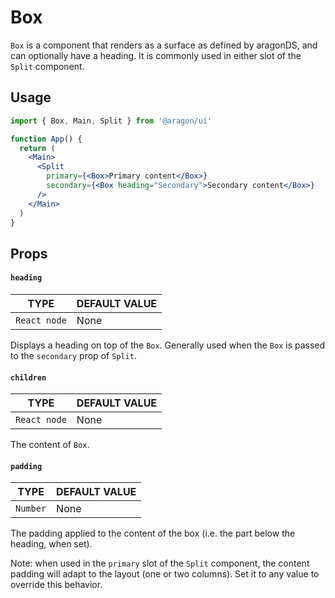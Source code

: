 # Box

`Box` is a component that renders as a surface as defined by aragonDS, and can optionally have a heading. It is commonly used in either slot of the `Split` component.

## Usage <a href="#usage" id="usage"></a>

```jsx
import { Box, Main, Split } from '@aragon/ui'

function App() {
  return (
    <Main>
      <Split
        primary={<Box>Primary content</Box>}
        secondary={<Box heading="Secondary">Secondary content</Box>}
      />
    </Main>
  )
}
```

## Props <a href="#props" id="props"></a>

#### `heading` <a href="#heading" id="heading"></a>

| TYPE         | DEFAULT VALUE |
| ------------ | ------------- |
| `React node` | None          |

Displays a heading on top of the `Box`. Generally used when the `Box` is passed to the `secondary` prop of `Split`.

#### `children` <a href="#children" id="children"></a>

| TYPE         | DEFAULT VALUE |
| ------------ | ------------- |
| `React node` | None          |

The content of `Box`.

#### `padding` <a href="#padding" id="padding"></a>

| TYPE     | DEFAULT VALUE |
| -------- | ------------- |
| `Number` | None          |

The padding applied to the content of the box (i.e. the part below the heading, when set).

Note: when used in the `primary` slot of the `Split` component, the content padding will adapt to the layout (one or two columns). Set it to any value to override this behavior.
